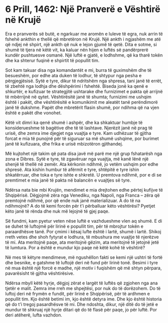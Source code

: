 # 6 Prill, 1462: Një Pranverë e Vështirë në Krujë

Era e pranverës së butë, e ngarkuar me aromën e luleve të egra, nuk arrin të fshehë ankthin e thellë që mbretëron në Krujë.  Një ankth i ngjashëm me atë që ndjej në shpirt, një ankth që nuk e lejon gjumë të qetë.  Dita e sotme, si shumë të tjera në këtë vit, ka kaluar nën hijen e luftës së pandërprerë kundër pushtuesve osmanë.  Një luftë e gjatë, e lodhshme, që ka tharë tokën dhe ka shterur fuqinë e shpirtit të popullit tim.

Sot kam takuar disa nga komandantët e mi, burra të guximshëm dhe të besueshëm, por edhe ata duken të lodhur, të shtypur nga pesha e përgjegjësisë.  Sytë e tyre, dikur të ndritshëm nga shpresa, tani janë të errët, të zbehtë nga lodhja dhe dëshpërimi i fshehtë.  Biseda jonë ka qenë e shkurtër, e kufizuar te strategjitë ushtarake dhe furnizimet e pakta që arrijnë të mbërrijnë në qytet.  Vështirësitë janë të shumta; furnizimi me ushqim është i pakët, dhe vështirësitë e komunikimit me aleatët tanë perëndimorë janë të dukshme. Papët dhe mbretërit flasin shumë, por ndihma që na vjen është e pakët dhe vonohet.

Këtë vit dimri ka qenë shumë i ashpër, dhe ka shkaktuar humbje të konsiderueshme të bagëtive dhe të të lashtave.  Njerëzit janë në prag të urisë, dhe zemra ime djegjet nga vuajtja e tyre. Kam udhëzuar të gjitha forcat e mia të punojnë për të siguruar sa më shumë ushqime, por burimet janë të kufizuara, dhe frika e urisë mbizotëron gjithandej.  

Më kujtohet një takim që pata disa javë më parë me një grup fshatarësh nga zona e Dibres.  Sytë e tyre, të zgavëruar nga vuajtja, më kanë lënë një shenjë të thellë në zemër.  Ata kërkonin ndihmë, jo vetëm ushqim por edhe shpresë.  Ata kishin humbur të afërmit e tyre, shtëpitë e tyre ishin shkatërruar, dhe toka e tyre ishte e shkretë.  U premtova ndihmë, por e di se premtimet e mia janë të pakta në balancën e vuajtjes së tyre.

Ndërsa nata bie mbi Krujën, mendimet e mia drejtohen edhe përtej kufijve të Shqipërisë.  Dëgjojmë zëra nga Venediku, nga Napoli, nga Franca – zëra që premtojnë ndihmë, por që ende nuk janë materializuar.  A do të na ndihmojnë? A do të kemi forcën për t'i përballuar këto vështirësi? Pyetjet këto janë të rënda dhe nuk më lejojnë të gjej paqe.

Së fundmi, kam pyetur veten nëse luftë e vazhdueshme vlen aq shumë.  E di se duhet të luftojmë për lirinë e popullit tim, për të mbrojtur tokën e paraardhësve tanë.  Por çmimi i kësaj lufte është i lartë, shumë i lartë.  Shikoj rreth vetes dhe shoh fytyrat e lodhura, të mbushura me vuajtje të njerëzve të mi.  Ata meritojnë paqe, ata meritojnë gëzim, ata meritojnë të jetojnë jetë të lumtura.  Por a është e mundur kjo paqe në këtë kohë të vështirë?

Në mes të këtyre mendimeve, më ngushëllon fakti se kemi një ushtri të fortë dhe besnike, e gatshme të luftojë deri në fund për lirinë tonë.  Besimi i tyre në mua është një forcë e madhe, një motiv i fuqishëm që më shtyn përpara, pavarësisht të gjitha vështirësive.

Ndërsa mbyll këtë hyrje, dëgjoj zërat e largët të luftës që zgjohen nga ana tjetër e malit.  Zemra ime rreh me shpejtësi, por nuk do të dorëzohem.  Do të luftoj deri në frymën e fundit, për lirinë e Shqipërisë, për të ardhmen e popullit tim.  Kjo është betimi im, kjo është detyra ime.  Dhe kjo është historia që do t'i tregoj pasardhësve të mi. Dhe ndoshta, dikur, një ditë do të jetë e mundur të shkruaj një hyrje ditari që do të flasë për paqe, jo për luftë.  Por deri atëherë, lufta vazhdon.
